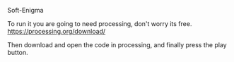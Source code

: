 Soft-Enigma


To run it you are going to need processing, don't worry its free. https://processing.org/download/

Then download and open the code in processing, and finally press the play button.
